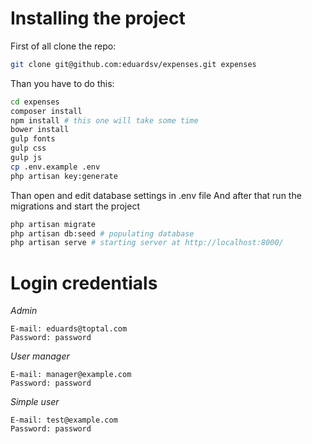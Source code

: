 # Installing the project

First of all clone the repo:
```sh
git clone git@github.com:eduardsv/expenses.git expenses
```
Than you have to do this:
```sh
cd expenses
composer install
npm install # this one will take some time
bower install
gulp fonts
gulp css
gulp js
cp .env.example .env
php artisan key:generate
```
Than open and edit database settings in .env file
And after that run the migrations and start the project
```sh
php artisan migrate
php artisan db:seed # populating database
php artisan serve # starting server at http://localhost:8000/
```
# Login credentials
*Admin*
```
E-mail: eduards@toptal.com
Password: password
```
*User manager*
```
E-mail: manager@example.com
Password: password
```
*Simple user*
```
E-mail: test@example.com
Password: password
```
